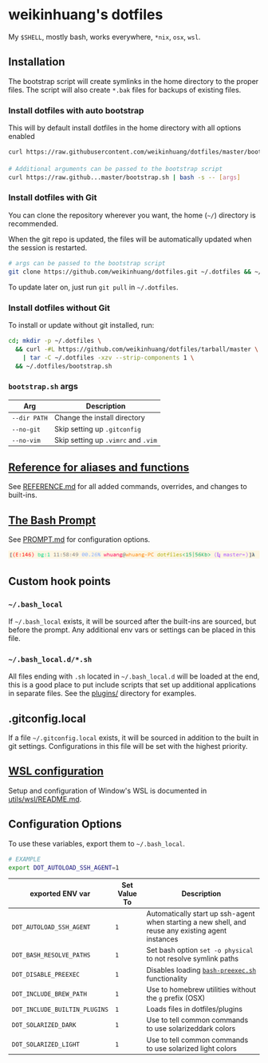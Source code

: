 # weikinhuang's dotfiles

My `$SHELL`, mostly bash, works everywhere, `*nix`, `osx`, `wsl`.

## Installation

The bootstrap script will create symlinks in the home directory to the proper files. The script will also create `*.bak` files for backups of existing files.

### Install dotfiles with auto bootstrap

This will by default install dotfiles in the home directory with all options enabled

```bash
curl https://raw.githubusercontent.com/weikinhuang/dotfiles/master/bootstrap.sh | bash

# Additional arguments can be passed to the bootstrap script
curl https://raw.github...master/bootstrap.sh | bash -s -- [args]
```

### Install dotfiles with Git

You can clone the repository wherever you want, the home (`~/`) directory is recommended.

When the git repo is updated, the files will be automatically updated when the session is restarted.

```bash
# args can be passed to the bootstrap script
git clone https://github.com/weikinhuang/dotfiles.git ~/.dotfiles && ~/.dotfiles/bootstrap.sh
```

To update later on, just run `git pull` in `~/.dotfiles`.

### Install dotfiles without Git

To install or update without git installed, run:

```bash
cd; mkdir -p ~/.dotfiles \
  && curl -#L https://github.com/weikinhuang/dotfiles/tarball/master \
    | tar -C ~/.dotfiles -xzv --strip-components 1 \
  && ~/.dotfiles/bootstrap.sh
```

### `bootstrap.sh` args

| Arg          | Description                         |
| ------------ | ----------------------------------- |
| `--dir PATH` | Change the install directory        |
| `--no-git`   | Skip setting up `.gitconfig`        |
| `--no-vim`   | Skip setting up `.vimrc` and `.vim` |

## [Reference for aliases and functions](REFERENCE.md)

See [REFERENCE.md](REFERENCE.md) for all added commands, overrides, and changes to built-ins.

## [The Bash Prompt](PROMPT.md)

See [PROMPT.md](PROMPT.md) for configuration options.

![Prompt example](./assets/prompt-example.png)

## Custom hook points

### `~/.bash_local`

If `~/.bash_local` exists, it will be sourced after the built-ins are sourced, but before the prompt. Any additional env vars or settings can be placed in this file.

### `~/.bash_local.d/*.sh`

All files ending with `.sh` located in `~/.bash_local.d` will be loaded at the end, this is a good place to put include scripts that set up additional applications in separate files. See the [plugins/](./plugins/) directory for examples.

## .gitconfig.local

If a file `~/.gitconfig.local` exists, it will be sourced in addition to the built in git settings. Configurations in this file will be set with the highest priority.

## [WSL configuration](utils/wsl/README.md)

Setup and configuration of Window's WSL is documented in [utils/wsl/README.md](utils/wsl/README.md).

## Configuration Options

To use these variables, export them to `~/.bash_local`.

```bash
# EXAMPLE
export DOT_AUTOLOAD_SSH_AGENT=1
```

| exported ENV var              | Set Value To | Description                                                                                        |
| ----------------------------- | ------------ | -------------------------------------------------------------------------------------------------- |
| `DOT_AUTOLOAD_SSH_AGENT`      | `1`          | Automatically start up ssh-agent when starting a new shell, and reuse any existing agent instances |
| `DOT_BASH_RESOLVE_PATHS`      | `1`          | Set bash option `set -o physical` to not resolve symlink paths                                     |
| `DOT_DISABLE_PREEXEC`         | `1`          | Disables loading [`bash-preexec.sh`](https://github.com/rcaloras/bash-preexec) functionality       |
| `DOT_INCLUDE_BREW_PATH`       | `1`          | Use to homebrew utilities without the `g` prefix (OSX)                                             |
| `DOT_INCLUDE_BUILTIN_PLUGINS` | `1`          | Loads files in dotfiles/plugins                                                                    |
| `DOT_SOLARIZED_DARK`          | `1`          | Use to tell common commands to use solarizeddark colors                                            |
| `DOT_SOLARIZED_LIGHT`         | `1`          | Use to tell common commands to use solarized light colors                                          |
